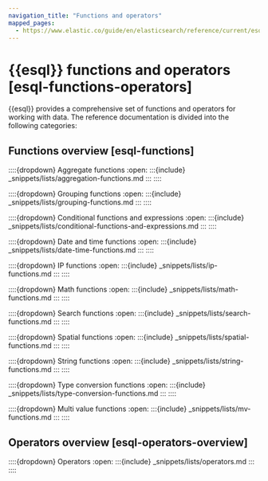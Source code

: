```yaml
---
navigation_title: "Functions and operators"
mapped_pages:
  - https://www.elastic.co/guide/en/elasticsearch/reference/current/esql-functions-operators.html
---
```


# {{esql}} functions and operators [esql-functions-operators]


{{esql}} provides a comprehensive set of functions and operators for working with data. The reference documentation is divided into the following categories:

## Functions overview [esql-functions]

::::{dropdown} Aggregate functions
:open:
:::{include} _snippets/lists/aggregation-functions.md
:::
::::

::::{dropdown} Grouping functions
:open:
:::{include} _snippets/lists/grouping-functions.md
:::
::::

::::{dropdown} Conditional functions and expressions
:open:
:::{include} _snippets/lists/conditional-functions-and-expressions.md
:::
::::

::::{dropdown} Date and time functions
:open:
:::{include} _snippets/lists/date-time-functions.md
:::
::::

::::{dropdown} IP functions
:open:
:::{include} _snippets/lists/ip-functions.md
:::
::::

::::{dropdown} Math functions
:open:
:::{include} _snippets/lists/math-functions.md
:::
::::

::::{dropdown} Search functions
:open:
:::{include} _snippets/lists/search-functions.md
:::
::::

::::{dropdown} Spatial functions
:open:
:::{include} _snippets/lists/spatial-functions.md
:::
::::

::::{dropdown} String functions
:open:
:::{include} _snippets/lists/string-functions.md
:::
::::

::::{dropdown} Type conversion functions
:open:
:::{include} _snippets/lists/type-conversion-functions.md
:::
::::

::::{dropdown} Multi value functions
:open:
:::{include} _snippets/lists/mv-functions.md
:::
::::


## Operators overview [esql-operators-overview]

::::{dropdown} Operators
:open:
:::{include} _snippets/lists/operators.md
:::
::::
